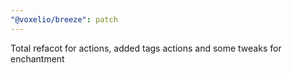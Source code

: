 ```yaml
---
"@voxelio/breeze": patch
---
```


Total refacot for actions, added tags actions and some tweaks for enchantment
